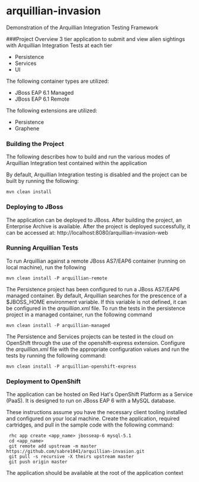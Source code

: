 arquillian-invasion
==============

Demonstration of the Arquillian Integration Testing Framework

###Project Overview
3 tier application to submit and view alien sightings with Arquillian Integration Tests at each tier

* Persistence
* Services
* UI

The following container types are utilized:

* JBoss EAP 6.1 Managed 
* JBoss EAP 6.1 Remote

The following extensions are utilized:

* Persistence
* Graphene

### Building the Project

The following describes how to build and run the various modes of Arquillian Integration test contained within the application

By default, Arquillian Integration testing is disabled and the project can be built by running the following:

    mvn clean install

### Deploying to JBoss
 
The application can be deployed to JBoss. After building the project, an Enterprise Archive is available. After the project is deployed successfully, it can be accessed at:
http://localhost:8080/arquillian-invasion-web 


### Running Arquillian Tests

To run Arquillian against a remote JBoss AS7/EAP6 container (running on local machine), run the following

    mvn clean install -P arquillian-remote

The Persistence project has been configured to run a JBoss AS7/EAP6 managed container. By default, Arquillian searches for the prescence of a $JBOSS_HOME environment variable.  If this variable is not defined, it can be configured in the *arquillian.xml* file. To run the tests in the persistence project in a managed container, run the following command

    mvn clean install -P arquillian-managed
    
The Persistence and Services projects can be tested in the cloud on OpenShift through the use of the openshift-express extension. Configure the *arquillian.xml* file with the appropriate configuration values and run the tests by running the following command:

    mvn clean install -P arquillian-openshift-express 
     
### Deployment to OpenShift
 
 The application can be hosted on Red Hat's OpenShift Platform as a Service (PaaS). It is designed to run on JBoss EAP 6 with a MySQL database.
 
 These instructions assume you have the necessary client tooling installed and configured on your local machine. Create the application, required cartridges, and pull in the sample code with the following command:
 
     rhc app create <app_name> jbosseap-6 mysql-5.1 
     cd <app_name>
     git remote add upstream -m master https://github.com/sabre1041/arquillian-invasion.git
     git pull -s recursive -X theirs upstream master
     git push origin master
     
 The application should be available at the root of the application context